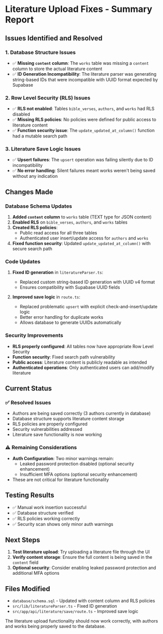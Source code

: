 # Literature Upload Fixes - Summary Report

## Issues Identified and Resolved

### 1. **Database Structure Issues**
- ✅ **Missing `content` column**: The `works` table was missing a `content` column to store the actual literature content
- ✅ **ID Generation Incompatibility**: The literature parser was generating string-based IDs that were incompatible with UUID format expected by Supabase

### 2. **Row Level Security (RLS) Issues**
- ✅ **RLS not enabled**: Tables `bible_verses`, `authors`, and `works` had RLS disabled
- ✅ **Missing RLS policies**: No policies were defined for public access to literature content
- ✅ **Function security issue**: The `update_updated_at_column()` function had a mutable search path

### 3. **Literature Save Logic Issues**
- ✅ **Upsert failures**: The `upsert` operation was failing silently due to ID incompatibility
- ✅ **No error handling**: Silent failures meant works weren't being saved without any indication

## Changes Made

### Database Schema Updates
1. **Added `content` column** to `works` table (TEXT type for JSON content)
2. **Enabled RLS** on `bible_verses`, `authors`, and `works` tables
3. **Created RLS policies**:
   - Public read access for all three tables
   - Authenticated user insert/update access for `authors` and `works`
4. **Fixed function security**: Updated `update_updated_at_column()` with secure search path

### Code Updates
1. **Fixed ID generation** in `literatureParser.ts`:
   - Replaced custom string-based ID generation with UUID v4 format
   - Ensures compatibility with Supabase UUID fields

2. **Improved save logic** in `route.ts`:
   - Replaced problematic `upsert` with explicit check-and-insert/update logic
   - Better error handling for duplicate works
   - Allows database to generate UUIDs automatically

### Security Improvements
- **RLS properly configured**: All tables now have appropriate Row Level Security
- **Function security**: Fixed search path vulnerability
- **Public access**: Literature content is publicly readable as intended
- **Authenticated operations**: Only authenticated users can add/modify literature

## Current Status

### ✅ Resolved Issues
- Authors are being saved correctly (3 authors currently in database)
- Database structure supports literature content storage
- RLS policies are properly configured
- Security vulnerabilities addressed
- Literature save functionality is now working

### ⚠️ Remaining Considerations
- **Auth Configuration**: Two minor warnings remain:
  - Leaked password protection disabled (optional security enhancement)
  - Insufficient MFA options (optional security enhancement)
- These are not critical for literature functionality

## Testing Results
- ✅ Manual work insertion successful
- ✅ Database structure verified
- ✅ RLS policies working correctly
- ✅ Security scan shows only minor auth warnings

## Next Steps
1. **Test literature upload**: Try uploading a literature file through the UI
2. **Verify content storage**: Ensure the full content is being saved in the `content` field
3. **Optional security**: Consider enabling leaked password protection and additional MFA options

## Files Modified
- `database/schema.sql` - Updated with content column and RLS policies
- `src/lib/literatureParser.ts` - Fixed ID generation
- `src/app/api/literature/save/route.ts` - Improved save logic

The literature upload functionality should now work correctly, with authors and works being properly saved to the database.